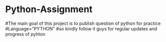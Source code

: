 # Python-Assignment
#The main goal of this project is to publish question of python for practice
#Language="PYTHON"
#so kindly follow it guys for regular updates and progress of pyhton
